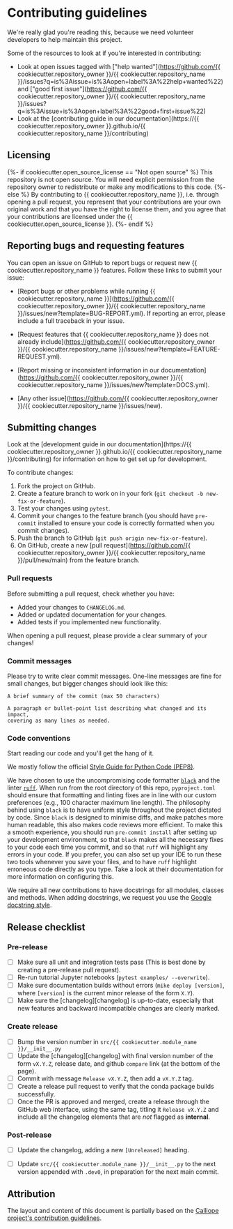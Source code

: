 # Contributing guidelines

We're really glad you're reading this, because we need volunteer developers to help maintain this project.

Some of the resources to look at if you're interested in contributing:

* Look at open issues tagged with ["help wanted"](https://github.com/{{ cookiecutter.repository_owner }}/{{ cookiecutter.repository_name }}/issues?q=is%3Aissue+is%3Aopen+label%3A%22help+wanted%22) and ["good first issue"](https://github.com/{{ cookiecutter.repository_owner }}/{{ cookiecutter.repository_name }}/issues?q=is%3Aissue+is%3Aopen+label%3A%22good+first+issue%22)
* Look at the [contributing guide in our documentation](https://{{ cookiecutter.repository_owner }}.github.io/{{ cookiecutter.repository_name }}/contributing)

## Licensing

{%- if cookiecutter.open_source_license == "Not open source" %}
This repository is not open source.
You will need explicit permission from the repository owner to redistribute or make any modifications to this code.
{%- else %}
By contributing to {{ cookiecutter.repository_name }}, i.e. through opening a pull request, you represent that your contributions are your own original work and that you have the right to license them, and you agree that your contributions are licensed under the {{ cookiecutter.open_source_license }}.
{%- endif %}
## Reporting bugs and requesting features

You can open an issue on GitHub to report bugs or request new {{ cookiecutter.repository_name }} features.
Follow these links to submit your issue:

- [Report bugs or other problems while running {{ cookiecutter.repository_name }}](https://github.com/{{ cookiecutter.repository_owner }}/{{ cookiecutter.repository_name }}/issues/new?template=BUG-REPORT.yml).
If reporting an error, please include a full traceback in your issue.

- [Request features that {{ cookiecutter.repository_name }} does not already include](https://github.com/{{ cookiecutter.repository_owner }}/{{ cookiecutter.repository_name }}/issues/new?template=FEATURE-REQUEST.yml).

- [Report missing or inconsistent information in our documentation](https://github.com/{{ cookiecutter.repository_owner }}/{{ cookiecutter.repository_name }}/issues/new?template=DOCS.yml).

- [Any other issue](https://github.com/{{ cookiecutter.repository_owner }}/{{ cookiecutter.repository_name }}/issues/new).

## Submitting changes

Look at the [development guide in our documentation](https://{{ cookiecutter.repository_owner }}.github.io/{{ cookiecutter.repository_name }}/contributing) for information on how to get set up for development.

<!--- the "--8<--" html comments define what part of this file to add to the index page of the documentation -->
<!--- --8<-- [start:docs] -->

To contribute changes:

1. Fork the project on GitHub.
2. Create a feature branch to work on in your fork (`git checkout -b new-fix-or-feature`).
3. Test your changes using `pytest`.
4. Commit your changes to the feature branch (you should have `pre-commit` installed to ensure your code is correctly formatted when you commit changes).
5. Push the branch to GitHub (`git push origin new-fix-or-feature`).
6. On GitHub, create a new [pull request](https://github.com/{{ cookiecutter.repository_owner }}/{{ cookiecutter.repository_name }}/pull/new/main) from the feature branch.

### Pull requests

Before submitting a pull request, check whether you have:

* Added your changes to `CHANGELOG.md`.
* Added or updated documentation for your changes.
* Added tests if you implemented new functionality.

When opening a pull request, please provide a clear summary of your changes!

### Commit messages

Please try to write clear commit messages. One-line messages are fine for small changes, but bigger changes should look like this:

    A brief summary of the commit (max 50 characters)

    A paragraph or bullet-point list describing what changed and its impact,
    covering as many lines as needed.

### Code conventions

Start reading our code and you'll get the hang of it.

We mostly follow the official [Style Guide for Python Code (PEP8)](https://www.python.org/dev/peps/pep-0008/).

We have chosen to use the uncompromising code formatter [`black`](https://github.com/psf/black/) and the linter [`ruff`](https://beta.ruff.rs/docs/).
When run from the root directory of this repo, `pyproject.toml` should ensure that formatting and linting fixes are in line with our custom preferences (e.g., 100 character maximum line length).
The philosophy behind using `black` is to have uniform style throughout the project dictated by code.
Since `black` is designed to minimise diffs, and make patches more human readable, this also makes code reviews more efficient.
To make this a smooth experience, you should run `pre-commit install` after setting up your development environment, so that `black` makes all the necessary fixes to your code each time you commit, and so that `ruff` will highlight any errors in your code.
If you prefer, you can also set up your IDE to run these two tools whenever you save your files, and to have `ruff` highlight erroneous code directly as you type.
Take a look at their documentation for more information on configuring this.

We require all new contributions to have docstrings for all modules, classes and methods.
When adding docstrings, we request you use the [Google docstring style](https://google.github.io/styleguide/pyguide.html#38-comments-and-docstrings).

## Release checklist

### Pre-release

- [ ] Make sure all unit and integration tests pass (This is best done by creating a pre-release pull request).
- [ ] Re-run tutorial Jupyter notebooks (`pytest examples/ --overwrite`).
- [ ] Make sure documentation builds without errors (`mike deploy [version]`, where `[version]` is the current minor release of the form `X.Y`).
- [ ] Make sure the [changelog][changelog] is up-to-date, especially that new features and backward incompatible changes are clearly marked.

### Create release

- [ ] Bump the version number in `src/{{ cookiecutter.module_name }}/__init__.py`
- [ ] Update the [changelog][changelog] with final version number of the form `vX.Y.Z`, release date, and github `compare` link (at the bottom of the page).
- [ ] Commit with message `Release vX.Y.Z`, then add a `vX.Y.Z` tag.
- [ ] Create a release pull request to verify that the conda package builds successfully.
- [ ] Once the PR is approved and merged, create a release through the GitHub web interface, using the same tag, titling it `Release vX.Y.Z` and include all the changelog elements that are *not* flagged as **internal**.

### Post-release

- [ ] Update the changelog, adding a new `[Unreleased]` heading.
- [ ] Update `src/{{ cookiecutter.module_name }}/__init__.py` to the next version appended with `.dev0`, in preparation for the next main commit.


<!--- --8<-- [end:docs] -->

## Attribution

The layout and content of this document is partially based on the [Calliope project's contribution guidelines](https://github.com/calliope-project/calliope/blob/main/CONTRIBUTING.md).
